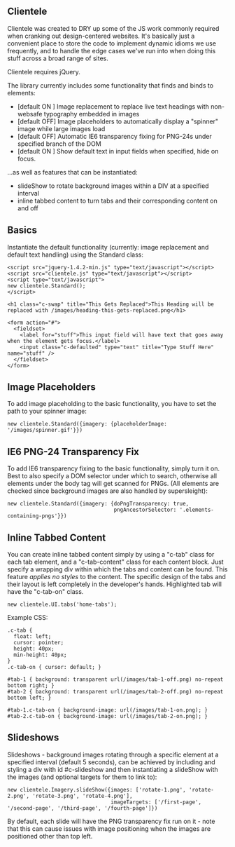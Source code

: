 Clientele
---------

Clientele was created to DRY up some of the JS work commonly required when cranking out design-centered websites. 
It's basically just a convenient place to store the code to implement dynamic idioms we use frequently, and to handle the 
edge cases we've run into when doing this stuff across a broad range of sites.

Clientele requires jQuery.

The library currently includes some functionality that finds and binds to elements:

  * [default ON ] Image replacement to replace live text headings with non-websafe typography embedded in images
  * [default OFF] Image placeholders to automatically display a "spinner" image while large images load
  * [default OFF] Automatic IE6 transparency fixing for PNG-24s under specified branch of the DOM
  * [default ON ] Show default text in input fields when specified, hide on focus.

...as well as features that can be instantiated:

  * slideShow to rotate background images within a DIV at a specified interval
  * inline tabbed content to turn tabs and their corresponding content on and off
  
Basics
------

Instantiate the default functionality (currently: image replacement and default text handling) using the Standard class:

    <script src="jquery-1.4.2-min.js" type="text/javascript"></script>
    <script src="clientele.js" type="text/javascript"></script>
    <script type="text/javascript"> 
    new clientele.Standard();
    </script>

    <h1 class="c-swap" title="This Gets Replaced">This Heading will be replaced with /images/heading-this-gets-replaced.png</h1>

    <form action="#">
      <fieldset>
        <label for="stuff">This input field will have text that goes away when the element gets focus.</label>
        <input class="c-defaulted" type="text" title="Type Stuff Here" name="stuff" />
      </fieldset>
    </form>

Image Placeholders
------------------

To add image placeholding to the basic functionality, you have to set the path to your spinner image:

    new clientele.Standard({imagery: {placeholderImage: '/images/spinner.gif'}})


IE6 PNG-24 Transparency Fix
---------------------------

To add IE6 transparency fixing to the basic functionality, simply turn it on.  Best to also specify a DOM selector under which 
to search, otherwise all elements under the body tag will get scanned for PNGs.  (All elements are checked since background images
are also handled by supersleight):

    new clientele.Standard({imagery: {doPngTransparency: true,
                                      pngAncestorSelector: '.elements-containing-pngs'}})

Inline Tabbed Content
---------------------
You can create inline tabbed content simply by using a "c-tab" class for each tab element, and a "c-tab-content" class for each content block. Just specify a wrapping div within which the tabs and content can be found.  This feature *applies no styles* to the content.  The specific design of the tabs and their layout is left completely in the developer's hands. Highlighted tab will have the "c-tab-on" class.

    new clientele.UI.tabs('home-tabs');

Example CSS:

    .c-tab {
      float: left;
      cursor: pointer;
      height: 40px;
      min-height: 40px;
    }
    .c-tab-on { cursor: default; }

    #tab-1 { background: transparent url(/images/tab-1-off.png) no-repeat bottom right; }
    #tab-2 { background: transparent url(/images/tab-2-off.png) no-repeat bottom left; }

    #tab-1.c-tab-on { background-image: url(/images/tab-1-on.png); }
    #tab-2.c-tab-on { background-image: url(/images/tab-2-on.png); }

Slideshows
----------

Slideshows - background images rotating through a specific element at a specified interval (default 5 seconds), can be achieved by including and styling a div with id #c-slideshow and then instantiating a slideShow with the images (and optional targets for them to link to):

    new clientele.Imagery.slideShow({images: ['rotate-1.png', 'rotate-2.png', 'rotate-3.png', 'rotate-4.png'],
                                     imageTargets: ['/first-page', '/second-page', '/third-page', '/fourth-page']})

By default, each slide will have the PNG transparency fix run on it - note that this can cause issues with image positioning when the images are positioned other than top left.
